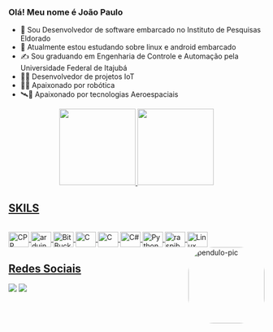 ### Olá! Meu nome é João Paulo


- 🔭 Sou Desenvolvedor de software embarcado no Instituto de Pesquisas Eldorado
- 🌱 Atualmente estou estudando sobre linux e android embarcado
- ✍ Sou graduando em Engenharia de Controle e Automação pela Universidade Federal de Itajubá
- 🐱‍🏍 Desenvolvedor de projetos IoT
- 🦿🤖 Apaixonado por robótica
- 🛰🚀 Apaixonado por tecnologias Aeroespaciais

<div align="center">
  <a href="https://github.com/Bispo27">
  <img height="150em" src="https://github-readme-stats.vercel.app/api?username=Bispo27&show_icons=true&theme=dracula&include_all_commits=true&count_private=true"/>
  <img height="150em" src="https://github-readme-stats.vercel.app/api/top-langs/?username=Bispo27&layout=compact&langs_count=7&theme=dracula"/>
</div>
  
  ##
  ##  SKILS
  
  <div style="display: inline_block"><br>
  <img align="center" alt="CPP" height="30" width="40" src="https://cdn.jsdelivr.net/gh/devicons/devicon/icons/cplusplus/cplusplus-original.svg">
    <img align="center" alt="arduino" height="30" width="40"  src="https://cdn.jsdelivr.net/gh/devicons/devicon/icons/arduino/arduino-original-wordmark.svg">
    <img align="center" alt="BitBucket" height="30" width="40"  src="https://cdn.jsdelivr.net/gh/devicons/devicon/icons/bitbucket/bitbucket-original.svg" >
    <img align="center" alt="C" height="30" width="40"  src="https://cdn.jsdelivr.net/gh/devicons/devicon/icons/c/c-original.svg" >
    <img align="center" alt="C" height="30" width="40" src="https://cdn.jsdelivr.net/gh/devicons/devicon/icons/embeddedc/embeddedc-original.svg" />
    <img align="center" alt="C#" height="30" width="40"  src="https://cdn.jsdelivr.net/gh/devicons/devicon/icons/csharp/csharp-plain.svg" >
    <img align="center" alt="Python" height="30" width="40" src="https://cdn.jsdelivr.net/gh/devicons/devicon/icons/python/python-original.svg" >
    <img align="center" alt="raspiberrypi" height="30" width="40" src="https://cdn.jsdelivr.net/gh/devicons/devicon/icons/raspberrypi/raspberrypi-original.svg" />
    <img align="center" alt="Linux" height="30" width="40"  src="https://cdn.jsdelivr.net/gh/devicons/devicon/icons/linux/linux-original.svg" >
    <img align="right" alt="pendulo-pic" height="150" style="border-radius:50px;" src="https://media2.giphy.com/media/XZUnW9AKhvrACNAXVh/200.webp?cid=ecf05e47vb3cwghme30b64chkwuflkuso0dpoe4tcuaoyico&rid=200.webp&ct=g">
</div>
  
  ## 
  ## Redes Sociais

  <div> 
    <a href = "mailto:joaopaulobispo27@gmail.com"><img src="https://img.shields.io/badge/-Gmail-%23333?style=for-the-badge&logo=gmail&logoColor=white" target="_blank"></a>
    <a href="https://www.linkedin.com/in/joaopbalves/" target="_blank"><img src="https://img.shields.io/badge/-LinkedIn-%230077B5?style=for-the-badge&logo=linkedin&logoColor=white" target="_blank"></a> 
  </div>
    
